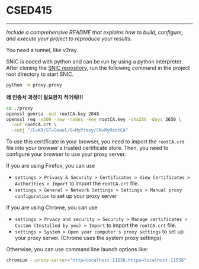 # CSED415
---
*Include a comprehensive README that explains how to build, configure, and execute your project to reproduce your results.*

You need a tunnel, like v2ray.

SNIC is coded with python and can be run by using a python interpreter. After cloning the [SNIC repository](https://github.com/jae1u/CSED415), run the following command in the project root directory to start SNIC.

```bash
python -m proxy.proxy
```

**왜 인증서 과정이 필요한지 적어줘!!!**

```bash
cd ./proxy
openssl genrsa -out rootCA.key 2048
openssl req -x509 -new -nodes -key rootCA.key -sha256 -days 3650 \
  -out rootCA.crt \
  -subj "/C=KR/ST=Seoul/O=MyProxy/CN=MyRootCA"
```
To use this certificate in your browser, you need to import the `rootCA.crt` file into your browser's trusted certificate store. Then, you need to configure your browser to use your proxy server.

If you are using Firefox, you can use
- `settings > Privacy & Security > Certificates > View Certificates > Authorities > Import` to import the `rootCA.crt` file.
- `settings > General > Network Settings > Settings > Manual proxy configuration` to set up your proxy server

If you are using Chrome, you can use
- `settings > Prvacy and security > Security > Manage certificates > Custom (Installed by you) > Import` to import the `rootCA.crt` file.
- `settings > System > Open your computer's proxy settings` to set up your proxy server. (Chrome uses the system proxy settings)

Otherwise, you can use command line launch options like:
```bash
chromium --proxy-server="http=localhost:11556;https=localhost:11556"
```


